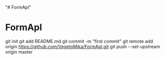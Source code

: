 "# FormApI" 
# FormApI 
git init
git add README.md
git commit -m "first commit"
git remote add origin https://github.com/VegetoMika/FormApI.git
git push --set-upstream origin master
